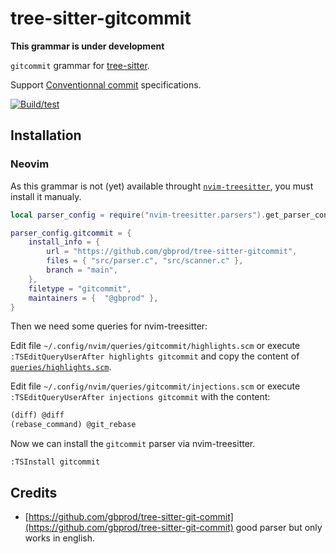 # tree-sitter-gitcommit

**This grammar is under development**

`gitcommit` grammar for [tree-sitter](https://github.com/tree-sitter/tree-sitter).

Support [Conventionnal commit](https://www.conventionalcommits.org) specifications.

[![Build/test](https://github.com/gbprod/tree-sitter-gitcommit/actions/workflows/ci.yml/badge.svg)](https://github.com/gbprod/tree-sitter-gitcommit/actions/workflows/ci.yml)

## Installation

### Neovim

As this grammar is not (yet) available throught [`nvim-treesitter`](https://github.com/nvim-treesitter/nvim-treesitter),
you must install it manualy.

```lua
local parser_config = require("nvim-treesitter.parsers").get_parser_configs()

parser_config.gitcommit = {
    install_info = {
        url = "https://github.com/gbprod/tree-sitter-gitcommit",
        files = { "src/parser.c", "src/scanner.c" },
        branch = "main",
    },
    filetype = "gitcommit",
    maintainers = {  "@gbprod" },
}
```

Then we need some queries for nvim-treesitter:

Edit file `~/.config/nvim/queries/gitcommit/highlights.scm` or execute `:TSEditQueryUserAfter highlights gitcommit`
and copy the content of [`queries/highlights.scm`](https://github.com/gbprod/tree-sitter-gitcommit/blob/main/queries/highlights.scm).

Edit file `~/.config/nvim/queries/gitcommit/injections.scm` or execute `:TSEditQueryUserAfter injections gitcommit` with the content:

```scheme
(diff) @diff
(rebase_command) @git_rebase
```

Now we can install the `gitcommit` parser via nvim-treesitter.

```vim
:TSInstall gitcommit
```

## Credits

- [https://github.com/gbprod/tree-sitter-git-commit](https://github.com/gbprod/tree-sitter-git-commit) good parser but only works in english.
